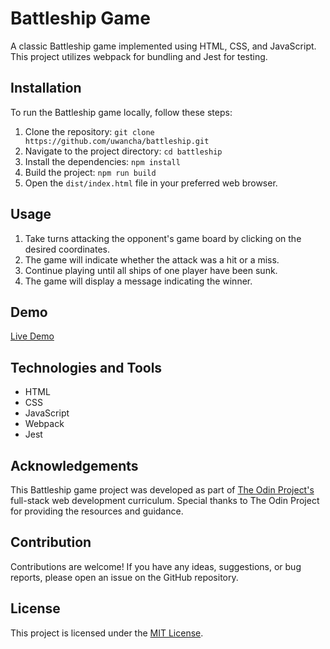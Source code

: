 # Battleship Game

A classic Battleship game implemented using HTML, CSS, and JavaScript. This project utilizes webpack for bundling and Jest for testing.

## Installation

To run the Battleship game locally, follow these steps:

1. Clone the repository: `git clone https://github.com/uwancha/battleship.git`
2. Navigate to the project directory: `cd battleship`
3. Install the dependencies: `npm install`
4. Build the project: `npm run build`
5. Open the `dist/index.html` file in your preferred web browser.

## Usage

1. Take turns attacking the opponent's game board by clicking on the desired coordinates.
2. The game will indicate whether the attack was a hit or a miss.
3. Continue playing until all ships of one player have been sunk.
4. The game will display a message indicating the winner.

## Demo

[Live Demo](https://uwancha.github.io/battleship/)

## Technologies and Tools

- HTML
- CSS
- JavaScript
- Webpack
- Jest

## Acknowledgements

This Battleship game project was developed as part of [The Odin Project's](https://www.theodinproject.com) full-stack web development curriculum. Special thanks to The Odin Project for providing the resources and guidance.

## Contribution

Contributions are welcome! If you have any ideas, suggestions, or bug reports, please open an issue on the GitHub repository.

## License

This project is licensed under the [MIT License](LICENSE).